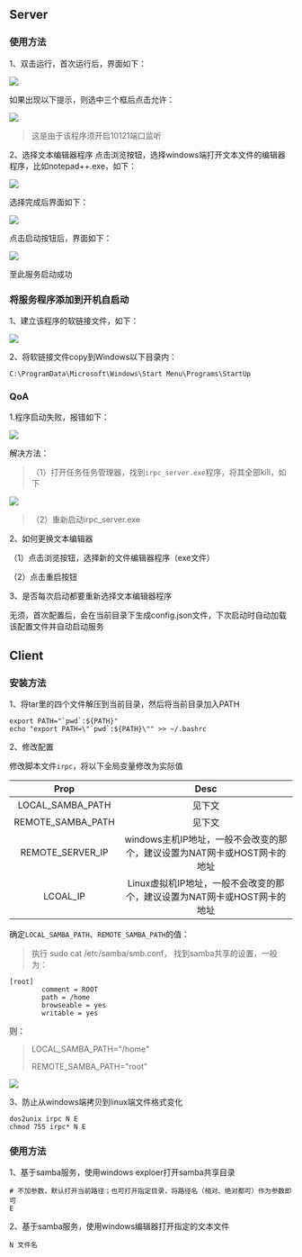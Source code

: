 ## Server

### 使用方法

1、双击运行，首次运行后，界面如下：

![](https://jijiantuku-image.oss-cn-beijing.aliyuncs.com/markdown_img/2021/03/25/20210325_175552_32ef1f0e7d450ede8493694cf41306ae.png)

如果出现以下提示，则选中三个框后点击允许：

![](https://jijiantuku-image.oss-cn-beijing.aliyuncs.com/markdown_img/2021/03/26/20210326_134419_95cd7710d231ce3792c613aaf4b0935c.png)

> 这是由于该程序须开启10121端口监听

2、选择文本编辑器程序
点击浏览按钮，选择windows端打开文本文件的编辑器程序，比如notepad++.exe，如下：

![](https://jijiantuku-image.oss-cn-beijing.aliyuncs.com/markdown_img/2021/03/25/20210325_175909_a3429d53662eb2689a1d668bde636c6b.png)

选择完成后界面如下：

![](https://jijiantuku-image.oss-cn-beijing.aliyuncs.com/markdown_img/2021/03/25/20210325_175934_f4e075ddb4763965c8e45f7c0b3a6829.png)

点击启动按钮后，界面如下：

![](https://jijiantuku-image.oss-cn-beijing.aliyuncs.com/markdown_img/2021/03/25/20210325_175954_2423c3930bd18081a590e2b7c240d121.png)

至此服务启动成功



### 将服务程序添加到开机自启动

1、建立该程序的软链接文件，如下：

![](https://jijiantuku-image.oss-cn-beijing.aliyuncs.com/markdown_img/2021/03/25/20210325_182305_eeda047543ad2c6176b5927419ae54ad.png)

2、将软链接文件copy到Windows以下目录内：

```
C:\ProgramData\Microsoft\Windows\Start Menu\Programs\StartUp
```




### QoA

1.程序启动失败，报错如下：

![](https://jijiantuku-image.oss-cn-beijing.aliyuncs.com/markdown_img/2021/03/25/20210325_180106_e4a6bde25b6fdaa6d264660db1552856.png)

解决方法：

> （1）打开任务任务管理器，找到`irpc_server.exe`程序，将其全部kill，如下

![](https://jijiantuku-image.oss-cn-beijing.aliyuncs.com/markdown_img/2021/03/25/20210325_180159_6805a5f114fe46fa1e74e71b36f6867a.png)

> （2）重新启动irpc_server.exe



2、如何更换文本编辑器

（1）点击浏览按钮，选择新的文件编辑器程序（exe文件）

（2）点击重启按钮



3、是否每次启动都要重新选择文本编辑器程序

无须，首次配置后，会在当前目录下生成config.json文件，下次启动时自动加载该配置文件并自动启动服务



## Client

### 安装方法

1、将tar里的四个文件解压到当前目录，然后将当前目录加入PATH

```shell
export PATH="`pwd`:${PATH}"
echo "export PATH=\"`pwd`:${PATH}\"" >> ~/.bashrc
```

2、修改配置

修改脚本文件`irpc`，将以下全局变量修改为实际值

|Prop|Desc|
|:--:|:--:|
|LOCAL_SAMBA_PATH|见下文|
|REMOTE_SAMBA_PATH|见下文|
|REMOTE_SERVER_IP|windows主机IP地址，一般不会改变的那个，建议设置为NAT网卡或HOST网卡的地址|
|LCOAL_IP|Linux虚拟机IP地址，一般不会改变的那个，建议设置为NAT网卡或HOST网卡的地址|

确定`LOCAL_SAMBA_PATH`、`REMOTE_SAMBA_PATH`的值：
> 执行 sudo cat /etc/samba/smb.conf，
> 找到samba共享的设置，一般为：


```
[root]
        comment = ROOT
        path = /home
        browseable = yes
        writable = yes
```
则：
> LOCAL_SAMBA_PATH="/home"
> 
> REMOTE_SAMBA_PATH="root"

![](https://jijiantuku-image.oss-cn-beijing.aliyuncs.com/markdown_img/2021/03/25/20210325_174700_e3ee28105024886ea5caaced5bfcf58b.png)

3、防止从windows端拷贝到linux端文件格式变化
```shell
dos2unix irpc N E
chmod 755 irpc* N E
```

### 使用方法
1、基于samba服务，使用windows exploer打开samba共享目录
```shell
# 不加参数，默认打开当前路径；也可打开指定目录，将路径名（相对、绝对都可）作为参数即可
E
```

2、基于samba服务，使用windows编辑器打开指定的文本文件
```shell
N 文件名
```